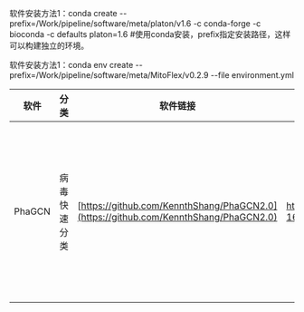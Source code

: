 软件安装方法1：conda create --prefix=/Work/pipeline/software/meta/platon/v1.6 -c conda-forge -c bioconda -c defaults platon=1.6 #使用conda安装，prefix指定安装路径，这样可以构建独立的环境。

软件安装方法1：conda env create --prefix=/Work/pipeline/software/meta/MitoFlex/v0.2.9 --file environment.yml

|软件|分类|软件链接|文章链接|说明|
|----|----|----|----|----|
|PhaGCN|病毒快速分类|[https://github.com/KennthShang/PhaGCN2.0](https://github.com/KennthShang/PhaGCN2.0)|https://www.researchsquare.com/article/rs-1658089/v1|软件不能多线程，且只能在安装路径下运行，注释不到种属|
